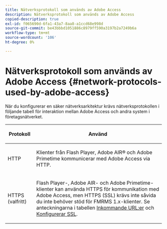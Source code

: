 ```yaml
---
title: Nätverksprotokoll som används av Adobe Access
description: Nätverksprotokoll som används av Adobe Access
copied-description: true
exl-id: f065690d-6fa1-43a7-8aa8-a1ccd68e998d
source-git-commit: be43bbbd1051886c8979ff590a3197b2a7249b6a
workflow-type: tm+mt
source-wordcount: '106'
ht-degree: 0%

---
```


# Nätverksprotokoll som används av Adobe Access {#network-protocols-used-by-adobe-access}

När du konfigurerar en säker nätverksarkitektur krävs nätverksprotokollen i följande tabell för interaktion mellan Adobe Access och andra system i företagsnätverket.

<table frame="all" colsep="1" rowsep="1" class="+ topic/table adobe-d/table " id="table-itc-33z-n4"> 
 <thead class="- topic/thead "> 
  <tr rowsep="1" class="- topic/row "> 
   <th colname="1" class="- topic/entry entry"> <p class="- topic/p ">Protokoll </p> </th> 
   <th colname="2" class="- topic/entry entry"> <p class="- topic/p ">Använd </p> </th> 
  </tr> 
 </thead>
 <tbody class="- topic/tbody "> 
  <tr rowsep="1" class="- topic/row "> 
   <td colname="1" class="- topic/entry "> <p class="- topic/p ">HTTP </p> </td> 
   <td colname="2" class="- topic/entry "> <p class="- topic/p ">Klienter från Flash Player, Adobe AIR® och Adobe Primetime kommunicerar med Adobe Access via HTTP. </p> </td> 
  </tr> 
  <tr rowsep="0" class="- topic/row "> 
   <td colname="1" class="- topic/entry "> <p class="- topic/p ">HTTPS (valfritt) </p> </td> 
   <td colname="2" class="- topic/entry "> <p class="- topic/p ">Flash Player-, Adobe AIR- och Adobe Primetime-klienter kan använda HTTPS för kommunikation med Adobe Access, men HTTPS (SSL) krävs inte såvida du inte behöver stöd för FMRMS 1.x-klienter. Se anteckningarna i tabellen <a href="network-topology-firewall-rules.md" format="dita" scope="local"> Inkommande URL:er</a> och <a href="network-topology-nw-protocols.md"> Konfigurerar SSL</a>. </p> </td> 
  </tr> 
 </tbody> 
</table>
